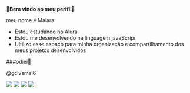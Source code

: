 **💟Bem vindo ao meu perifil💟**

meu nome é Maiara

- Estou estudando no Alura
- Estou me desenvolvendo na linguagem javaScripr
- Ultilizo esse espaço para minha organização e compartilhamento dos meus projetos desenvolvidos



###odiei💟

@gclvsmai6


![](https://media.tenor.com/lO6HqZ3I2dIAAAAj/e.gif)
![](https://media.tenor.com/ugxRdk_0SG8AAAAM/one-piece-egghead.gif)
![](https://media.tenor.com/v1t20zNF-k4AAAAM/naruto-anime.gif)
![](https://media.tenor.com/uO37-aKreAEAAAAM/kakashi-naruto.gif)
